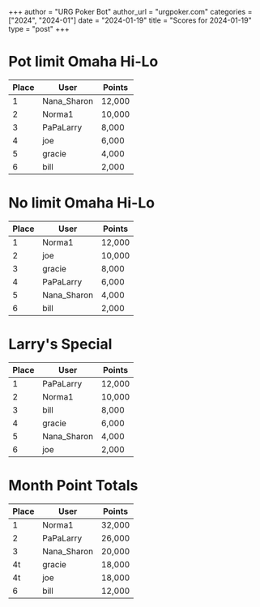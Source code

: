 +++
author = "URG Poker Bot"
author_url = "urgpoker.com"
categories = ["2024", "2024-01"]
date = "2024-01-19"
title = "Scores for 2024-01-19"
type = "post"
+++
# Pot limit Omaha Hi-Lo

| Place | User | Points |
|-------|------|--------|
| 1 | Nana_Sharon | 12,000 |
| 2 | Norma1 | 10,000 |
| 3 | PaPaLarry | 8,000 |
| 4 | joe | 6,000 |
| 5 | gracie | 4,000 |
| 6 | bill | 2,000 |

# No limit Omaha Hi-Lo

| Place | User | Points |
|-------|------|--------|
| 1 | Norma1 | 12,000 |
| 2 | joe | 10,000 |
| 3 | gracie | 8,000 |
| 4 | PaPaLarry | 6,000 |
| 5 | Nana_Sharon | 4,000 |
| 6 | bill | 2,000 |

# Larry's Special

| Place | User | Points |
|-------|------|--------|
| 1 | PaPaLarry | 12,000 |
| 2 | Norma1 | 10,000 |
| 3 | bill | 8,000 |
| 4 | gracie | 6,000 |
| 5 | Nana_Sharon | 4,000 |
| 6 | joe | 2,000 |

# Month Point Totals

| Place | User | Points |
|-------|------|--------|
| 1 | Norma1 | 32,000 |
| 2 | PaPaLarry | 26,000 |
| 3 | Nana_Sharon | 20,000 |
| 4t | gracie | 18,000 |
| 4t | joe | 18,000 |
| 6 | bill | 12,000 |
